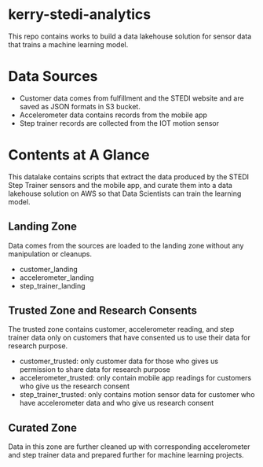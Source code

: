 # kerry-stedi-analytics
This repo contains works to build a data lakehouse solution for sensor data that trains a machine learning model.

# Data Sources
- Customer data comes from fulfillment and the STEDI website and are saved as JSON formats in S3 bucket.
- Accelerometer data contains records from the mobile app
- Step trainer records are collected from the IOT motion sensor

# Contents at A Glance
This datalake contains scripts that extract the data produced by the STEDI Step Trainer sensors and the mobile app, and curate them into a data lakehouse solution on AWS so that Data Scientists can train the learning model.

## Landing Zone
Data comes from the sources are loaded to the landing zone without any manipulation or cleanups.
- customer_landing
- accelerometer_landing
- step_trainer_landing

## Trusted Zone and Research Consents

The trusted zone contains customer, accelerometer reading, and step trainer data only on customers that have consented us to use their data for research purpose.

- customer_trusted: only customer data for those who gives us permission to share data for research purpose
- accelerometer_trusted: only contain mobile app readings for customers who give us the research consent
- step_trainer_trusted: only contains motion sensor data for customer who have accelerometer data and who give us research consent

## Curated Zone
Data in this zone are further cleaned up with corresponding accelerometer and step trainer data and prepared further for machine learning projects.